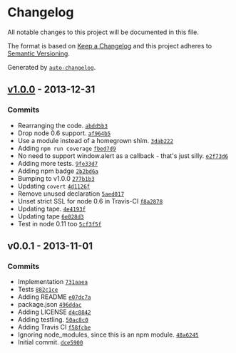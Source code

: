 # Changelog

All notable changes to this project will be documented in this file.

The format is based on [Keep a Changelog](https://keepachangelog.com/en/1.0.0/)
and this project adheres to [Semantic Versioning](https://semver.org/spec/v2.0.0.html).

Generated by [`auto-changelog`](https://github.com/CookPete/auto-changelog).

## [v1.0.0](https://github.com/ljharb/big-integer-max/compare/v0.0.1...v1.0.0) - 2013-12-31

### Commits

- Rearranging the code. [`abdd5b3`](https://github.com/ljharb/big-integer-max/commit/abdd5b37ed4907e70fbd5d334a023513512d70e8)
- Drop node 0.6 support. [`af964b5`](https://github.com/ljharb/big-integer-max/commit/af964b5db04fd53dd07cdb215eaf1f0c67afbfee)
- Use a module instead of a homegrown shim. [`3dab222`](https://github.com/ljharb/big-integer-max/commit/3dab22257123f817c94d13a7714909e0d61ec942)
- Adding `npm run coverage` [`fbed7d9`](https://github.com/ljharb/big-integer-max/commit/fbed7d9c53d244319a964edeef02c9f96ff0d234)
- No need to support window.alert as a callback - that's just silly. [`e2f73d6`](https://github.com/ljharb/big-integer-max/commit/e2f73d64f71761d6da5c58befe24c8ebf7004f99)
- Adding more tests. [`9fe33d7`](https://github.com/ljharb/big-integer-max/commit/9fe33d755478aa1a7755ed44349dc181a55b7055)
- Adding npm badge [`2b2bd6a`](https://github.com/ljharb/big-integer-max/commit/2b2bd6af4baac770d8410f7b6a37b4ce5f284f77)
- Bumping to v1.0.0 [`277b1b3`](https://github.com/ljharb/big-integer-max/commit/277b1b32153f7bcb8e9c236e8042ce505933079c)
- Updating `covert` [`4d1126f`](https://github.com/ljharb/big-integer-max/commit/4d1126fd5baefd46c76f5d5b838e8d37d13ecac5)
- Remove unused declaration [`5aed017`](https://github.com/ljharb/big-integer-max/commit/5aed017ba12699f92ca646dec70da6e836bbf025)
- Unset strict SSL for node 0.6 in Travis-CI [`f8a2878`](https://github.com/ljharb/big-integer-max/commit/f8a2878d020dc82fe4834d46290234cefd60cb4e)
- Updating tape. [`4e4193f`](https://github.com/ljharb/big-integer-max/commit/4e4193f9b8efc3e212dc7dbd69b7aebe34bf95ca)
- Updating tape [`6e028d3`](https://github.com/ljharb/big-integer-max/commit/6e028d3fee9e6b13e0fa27374ac29daa0f11acd6)
- Test in node 0.11 too [`5cf3f5f`](https://github.com/ljharb/big-integer-max/commit/5cf3f5f8fb25a461ee90251abc27beac3de08568)

## v0.0.1 - 2013-11-01

### Commits

- Implementation [`731aaea`](https://github.com/ljharb/big-integer-max/commit/731aaea6c94284cd9ad9598296059df6e4b91041)
- Tests [`882c1ce`](https://github.com/ljharb/big-integer-max/commit/882c1ce81a193062da0536f710a7940cf49c0631)
- Adding README [`e07dc7a`](https://github.com/ljharb/big-integer-max/commit/e07dc7a6cdfd7dc682da7411ced0798e2238ce84)
- package.json [`496ddac`](https://github.com/ljharb/big-integer-max/commit/496ddac52bb7d3711678548a31b79541baaa8c77)
- Adding LICENSE [`d4c8842`](https://github.com/ljharb/big-integer-max/commit/d4c88422a33be40657fe2c446191692cb7d17485)
- Adding testling. [`50ac8c0`](https://github.com/ljharb/big-integer-max/commit/50ac8c0118c48d9788dab5051710d5f493db0975)
- Adding Travis CI [`f58fcbe`](https://github.com/ljharb/big-integer-max/commit/f58fcbec86a95ac370b5823959f2ba0f85b3abac)
- Ignoring node_modules, since this is an npm module. [`48a6245`](https://github.com/ljharb/big-integer-max/commit/48a62450f0f14a40ab63e568a8f20c68fd1261ab)
- Initial commit. [`dce5900`](https://github.com/ljharb/big-integer-max/commit/dce5900123f25543de64b9bbd85a6adb614ef6b2)
